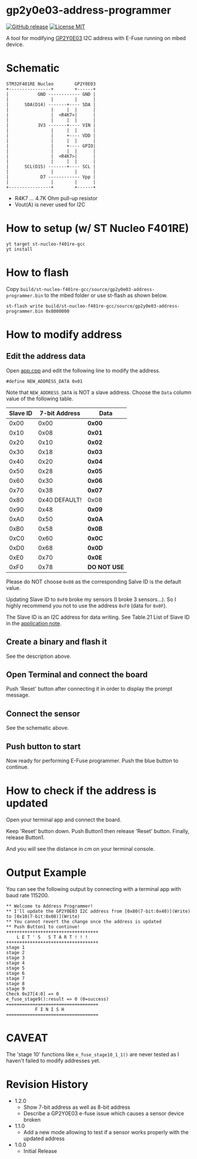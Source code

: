 gp2y0e03-address-programmer
===

[![GitHub release](https://img.shields.io/github/release/dbaba/gp2y0e03-address-programmer.svg)](https://github.com/dbaba/gp2y0e03-address-programmer/releases/latest)
[![License MIT](https://img.shields.io/github/license/dbaba/gp2y0e03-address-programmer.svg)](http://opensource.org/licenses/MIT)

A tool for modifying [GP2Y0E03](http://www.sharp-world.com/products/device/lineup/data/pdf/datasheet/gp2y0e03_e.pdf) I2C address with E-Fuse running on mbed device.

# Schematic

    STM32F401RE Nucleo        GP2Y0E03
    +----------------+        +------+
    |           GND ------------ GND |
    |                |        |      |
    |      SDA(D14) -------+---- SDA |
    |                |     |  |      |
    |                |  <R4K7>|      |
    |                |     |  |      |
    |           3V3 -------+---- VIN |
    |                |     |  |      |
    |                |     +---- VDD |
    |                |     |  |      |
    |                |     +---- GPIO|
    |                |     |  |      |
    |                |  <R4K7>|      |
    |                |     |  |      |
    |      SCL(D15) -------+---- SCL |
    |                |        |      |
    |            D7 ------------ Vpp |
    |                |        |      |
    +----------------+        +------+

 * R4K7 ... 4.7K Ohm pull-up resistor
 * Vout(A) is never used for I2C

# How to setup (w/ ST Nucleo F401RE)

    yt target st-nucleo-f401re-gcc
    yt install

# How to flash

Copy `build/st-nucleo-f401re-gcc/source/gp2y0e03-address-programmer.bin` to the mbed folder or use st-flash as shown below.

    st-flash write build/st-nucleo-f401re-gcc/source/gp2y0e03-address-programmer.bin 0x8000000

# How to modify address

## Edit the address data

Open [app.cpp](source/app.cpp) and edit the following line to modify the address.

    #define NEW_ADDRESS_DATA 0x01

Note that `NEW_ADDRESS_DATA` is NOT a slave address. Choose the `Data` column value of the following table.

| Slave ID | 7-bit Address |   Data   |
|----------|---------------|----------|
| 0x00     | 0x00          | **0x00** |
| 0x10     | 0x08          | **0x01** |
| 0x20     | 0x10          | **0x02** |
| 0x30     | 0x18          | **0x03** |
| 0x40     | 0x20          | **0x04** |
| 0x50     | 0x28          | **0x05** |
| 0x60     | 0x30          | **0x06** |
| 0x70     | 0x38          | **0x07** |
| 0x80     | 0x40 DEFAULT! |   0x08   |
| 0x90     | 0x48          | **0x09** |
| 0xA0     | 0x50          | **0x0A** |
| 0xB0     | 0x58          | **0x0B** |
| 0xC0     | 0x60          | **0x0C** |
| 0xD0     | 0x68          | **0x0D** |
| 0xE0     | 0x70          | **0x0E** |
| 0xF0     | 0x78          | **DO NOT USE** |

Please do NOT choose `0x08` as the corresponding Salve ID is the default value.

Updating Slave ID to `0xF0` broke my sensors (I broke 3 sensors...). So I highly recommend you not to use the address `0xF0` (data for `0x0F`).

The Slave ID is an I2C address for data writing. See Table.21 List of Slave ID in the [application note](http://www.sharp-world.com/products/device/lineup/data/pdf/datasheet/gp2y0e02_03_appl_e.pdf).

## Create a binary and flash it

See the description above.

## Open Terminal and connect the board

Push 'Reset' button after connecting it in order to display the prompt message.

## Connect the sensor

See the schematic above.

## Push button to start

Now ready for performing E-Fuse programmer. Push the blue button to continue.

# How to check if the address is updated

Open your terminal app and connect the board.

Keep 'Reset' button down. Push Button1 then release 'Reset' button. Finally, release Button1.

And you will see the distance in cm on your terminal console.

# Output Example

You can see the following output by connecting with a terminal app with baud rate 115200.

    ** Welcome to Address Programmer!
    ** I'll update the GP2Y0E03 I2C address from [0x80(7-bit:0x40)](Write) to [0x10(7-bit:0x08)](Write)
    ** You cannot revert the change once the address is updated
    ** Push Button1 to continue!
    +++++++++++++++++++++++++++++++++++
        L E T ' S   S T A R T ! ! !
    +++++++++++++++++++++++++++++++++++
    stage 1
    stage 2
    stage 3
    stage 4
    stage 5
    stage 6
    stage 7
    stage 8
    stage 9
    Check 0x27[4:0] => 0
    e_fuse_stage9():result => 0 (0=success)
    ===================================
               F I N I S H
    ===================================

# CAVEAT

The 'stage 10' functions like `e_fuse_stage10_1_1()` are never tested as I haven't failed to modify addresses yet.

# Revision History
* 1.2.0
  - Show 7-bit address as well as 8-bit address
  - Describe a GP2Y0E03 e-fuse issue which causes a sensor device broken
* 1.1.0
  - Add a new mode allowing to test if a sensor works properly with the updated address
* 1.0.0
  - Initial Release
